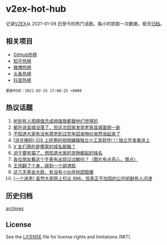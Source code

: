 # v2ex-hot-hub

 记录[V2EX](https://www.v2ex.com/)从 2021-01-06 日至今的热门话题。每小时抓取一次数据，按天[归档](archives)。
 
 ## 相关项目

- [GitHub热榜](https://github.com/lonnyzhang423/github-hot-hub)
- [知乎热榜](https://github.com/lonnyzhang423/zhihu-hot-hub)
- [微博热榜](https://github.com/lonnyzhang423/weibo-hot-hub)
- [头条热榜](https://github.com/lonnyzhang423/toutiao-hot-hub)
- [抖音热榜](https://github.com/lonnyzhang423/douyin-hot-hub)


 `更新时间：2021-02-25 17:08:25 +0800`

## 热议话题

1. [听到有人把阈值念成阀值我都替他们觉得尬](https://www.v2ex.com/t/756103)
1. [都在说县城没落了，但这次回家发现老家县城面貌一新](https://www.v2ex.com/t/756126)
1. [不知道大家有没有感觉到过完年回来物价突然涨起来了](https://www.v2ex.com/t/755998)
1. [[送兑换码] iOS 上好用的视频编辑独立小工具软件! ! ! 
独立开发者送上](https://www.v2ex.com/t/756040)
1. [V 友们用的是哪家的域名邮箱？](https://www.v2ex.com/t/756059)
1. [迫于要有猫了，想知道大家的宠物都起的啥名](https://www.v2ex.com/t/756210)
1. [各位朋友戴这个手表有出现过过敏吗？（图片有点恶心，慎点）](https://www.v2ex.com/t/756068)
1. [王伟翻了个身，碰到一个胡渣脸](https://www.v2ex.com/t/756028)
1. [这几天基金大跌，有没有小伙伴抱团取暖](https://www.v2ex.com/t/756072)
1. [[一个迷思] 虽然大家网上抗议 996，但真正不加班的公司却鲜有人问津](https://www.v2ex.com/t/756191)

## 历史归档

[archives](archives)

## License

See the [LICENSE](LICENSE) file for license rights and limitations (MIT).
